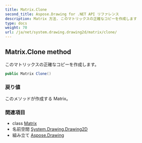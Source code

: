 ```yaml
---
title: Matrix.Clone
second_title: Aspose.Drawing for .NET API リファレンス
description: Matrix 方法. このマトリックスの正確なコピーを作成します
type: docs
weight: 70
url: /ja/net/system.drawing.drawing2d/matrix/clone/
---
```

## Matrix.Clone method

このマトリックスの正確なコピーを作成します。

```csharp
public Matrix Clone()
```

### 戻り値

このメソッドが作成する Matrix。

### 関連項目

* class [Matrix](../)
* 名前空間 [System.Drawing.Drawing2D](../../matrix/)
* 組み立て [Aspose.Drawing](../../../)


